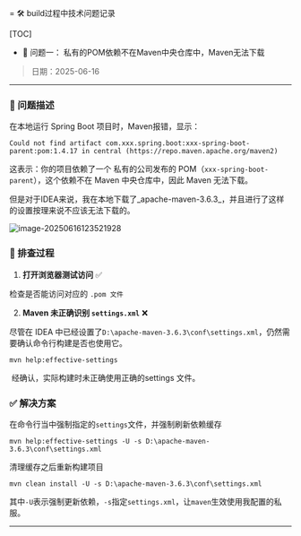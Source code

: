 = 🛠️ build过程中技术问题记录

[TOC]

- 🚩 问题一： 私有的POM依赖不在Maven中央仓库中，Maven无法下载

> 日期：2025-06-16

------

### 📌 问题描述

在本地运行 Spring Boot 项目时，Maven报错，显示：

```
Could not find artifact com.xxx.spring.boot:xxx-spring-boot-parent:pom:1.4.17 in central (https://repo.maven.apache.org/maven2)
```

这表示：你的项目依赖了一个 私有的公司发布的 POM（`xxx-spring-boot-parent`），这个依赖不在 Maven 中央仓库中，因此 Maven 无法下载。

但是对于IDEA来说，我在本地下载了_apache-maven-3.6.3_，并且进行了这样的设置按理来说不应该无法下载的。

![image-20250616123521928](./images/image-20250616123521928.png)

### 🧪 排查过程

1. **打开浏览器测试访问** ✅

检查是否能访问对应的 `.pom 文件`

2. **Maven 未正确识别 `settings.xml`** ❌

尽管在 IDEA 中已经设置了`D:\apache-maven-3.6.3\conf\settings.xml`，仍然需要确认命令行构建是否也使用它。

```
mvn help:effective-settings
```


​ 经确认，实际构建时未正确使用正确的settings 文件。

### ✅ 解决方案

在命令行当中强制指定的`settings`文件，并强制刷新依赖缓存

```
mvn help:effective-settings -U -s D:\apache-maven-3.6.3\conf\settings.xml
```

清理缓存之后重新构建项目

```
mvn clean install -U -s D:\apache-maven-3.6.3\conf\settings.xml
```

其中`-U`表示强制更新依赖，`-s`指定`settings.xml`，让`maven`生效使用我配置的私服。

------

